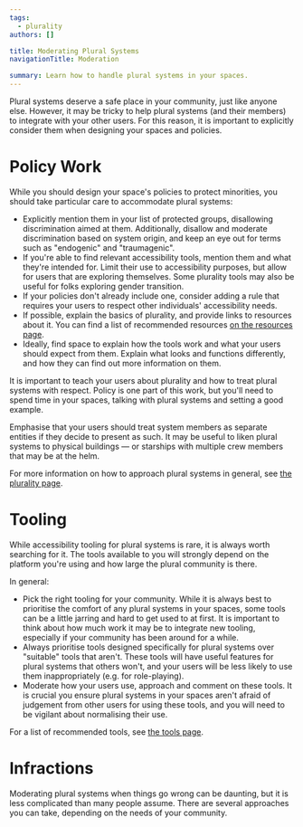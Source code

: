 ```yaml
---
tags:
  - plurality
authors: []

title: Moderating Plural Systems
navigationTitle: Moderation

summary: Learn how to handle plural systems in your spaces.
---
```


Plural systems deserve a safe place in your community, just like anyone else.
However, it may be tricky to help plural systems (and their members) to integrate with your other users.
For this reason, it is important to explicitly consider them when designing your spaces and policies.

<!--more-->

# Policy Work

While you should design your space's policies to protect minorities, you should take particular care to accommodate
plural systems:

- Explicitly mention them in your list of protected groups, disallowing discrimination aimed at them.
  Additionally, disallow and moderate discrimination based on system origin, and keep an eye out for terms such as
  "endogenic" and "traumagenic".
- If you're able to find relevant accessibility tools, mention them and what they're intended for.
  Limit their use to accessibility purposes, but allow for users that are exploring themselves.
  Some plurality tools may also be useful for folks exploring gender transition.
- If your policies don't already include one, consider adding a rule that requires your users to respect other
  individuals' accessibility needs.
- If possible, explain the basics of plurality, and provide links to resources about it.
  You can find a list of recommended resources [on the resources page](/a/plurality/resources).
- Ideally, find space to explain how the tools work and what your users should expect from them.
  Explain what looks and functions differently, and how they can find out more information on them.

It is important to teach your users about plurality and how to treat plural systems with respect.
Policy is one part of this work, but you'll need to spend time in your spaces, talking with plural systems and setting
a good example.

Emphasise that your users should treat system members as separate entities if they decide to present as such.
It may be useful to liken plural systems to physical buildings — or starships with multiple crew members that may be at
the helm.

For more information on how to approach plural systems in general, see [the plurality page](/a/plurality).

# Tooling

While accessibility tooling for plural systems is rare, it is always worth searching for it.
The tools available to you will strongly depend on the platform you're using and how large the plural community is
there.

In general:

- Pick the right tooling for your community.
  While it is always best to prioritise the comfort of any plural systems in your spaces, some tools can be a little
  jarring and hard to get used to at first.
  It is important to think about how much work it may be to integrate new tooling, especially if your community has
  been around for a while.
- Always prioritise tools designed specifically for plural systems over "suitable" tools that aren't.
  These tools will have useful features for plural systems that others won't, and your users will be less likely to use
  them inappropriately (e.g. for role-playing).
- Moderate how your users use, approach and comment on these tools.
  It is crucial you ensure plural systems in your spaces aren't afraid of judgement from other users for using these
  tools, and you will need to be vigilant about normalising their use.

For a list of recommended tools, see [the tools page](/a/plurality/tools).

# Infractions

Moderating plural systems when things go wrong can be daunting, but it is less complicated than many people assume.
There are several approaches you can take, depending on the needs of your community.
